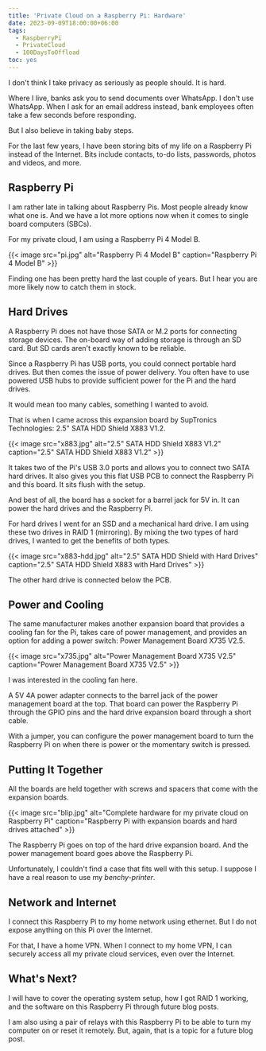 ```yaml
---
title: 'Private Cloud on a Raspberry Pi: Hardware'
date: 2023-09-09T18:00:00+06:00
tags:
  - RaspberryPi
  - PrivateCloud
  - 100DaysToOffload
toc: yes
---
```


I don't think I take privacy as seriously as people should. It is hard.

Where I live, banks ask you to send documents over WhatsApp. I don't use WhatsApp. When I ask for an email address instead, bank employees often take a few seconds before responding.

But I also believe in taking baby steps.

For the last few years, I have been storing bits of my life on a Raspberry Pi instead of the Internet. Bits include contacts, to-do lists, passwords, photos and videos, and more.

## Raspberry Pi

I am rather late in talking about Raspberry Pis. Most people already know what one is. And we have a lot more options now when it comes to single board computers (SBCs). 

For my private cloud, I am using a Raspberry Pi 4 Model B.

{{< image src="pi.jpg" alt="Raspberry Pi 4 Model B" caption="Raspberry Pi 4 Model B" >}}

Finding one has been pretty hard the last couple of years. But I hear you are more likely now to catch them in stock.

## Hard Drives

A Raspberry Pi does not have those SATA or M.2 ports for connecting storage devices. The on-board way of adding storage is through an SD card. But SD cards aren't exactly known to be reliable.

Since a Raspberry Pi has USB ports, you could connect portable hard drives. But then comes the issue of power delivery. You often have to use powered USB hubs to provide sufficient power for the Pi and the hard drives.

It would mean too many cables, something I wanted to avoid.

That is when I came across this expansion board by SupTronics Technologies: 2.5" SATA HDD Shield X883 V1.2.

{{< image src="x883.jpg" alt="2.5\" SATA HDD Shield X883 V1.2" caption="2.5\" SATA HDD Shield X883 V1.2" >}}

It takes two of the Pi's USB 3.0 ports and allows you to connect two SATA hard drives. It also gives you this flat USB PCB to connect the Raspberry Pi and this board. It sits flush with the setup.

And best of all, the board has a socket for a barrel jack for 5V in. It can power the hard drives and the Raspberry Pi.

For hard drives I went for an SSD and a mechanical hard drive. I am using these two drives in RAID 1 (mirroring). By mixing the two types of hard drives, I wanted to get the benefits of both types.

{{< image src="x883-hdd.jpg" alt="2.5\" SATA HDD Shield with Hard Drives" caption="2.5\" SATA HDD Shield X883 with Hard Drives" >}}

The other hard drive is connected below the PCB.

## Power and Cooling

The same manufacturer makes another expansion board that provides a cooling fan for the Pi, takes care of power management, and provides an option for adding a power switch: Power Management Board X735 V2.5.

{{< image src="x735.jpg" alt="Power Management Board X735 V2.5" caption="Power Management Board X735 V2.5" >}}

I was interested in the cooling fan here.

A 5V 4A power adapter connects to the barrel jack of the power management board at the top. That board can power the Raspberry Pi through the GPIO pins and the hard drive expansion board through a short cable.

With a jumper, you can configure the power management board to turn the Raspberry Pi on when there is power or the momentary switch is pressed.

## Putting It Together

All the boards are held together with screws and spacers that come with the expansion boards.

{{< image src="blip.jpg" alt="Complete hardware for my private cloud on Raspberry Pi" caption="Raspberry Pi with expansion boards and hard drives attached" >}}

The Raspberry Pi goes on top of the hard drive expansion board. And the power management board goes above the Raspberry Pi.

Unfortunately, I couldn't find a case that fits well with this setup. I suppose I have a real reason to use my _benchy-printer_.

## Network and Internet

I connect this Raspberry Pi to my home network using ethernet. But I do not expose anything on this Pi over the Internet.

For that, I have a home VPN. When I connect to my home VPN, I can securely access all my private cloud services, even over the Internet.

## What's Next?

I will have to cover the operating system setup, how I got RAID 1 working, and the software on this Raspberry Pi through future blog posts.

I am also using a pair of relays with this Raspberry Pi to be able to turn my computer on or reset it remotely. But, again, that is a topic for a future blog post.
